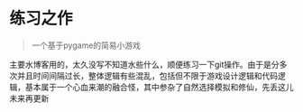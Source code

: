 # 练习之作

>一个基于pygame的简易小游戏

主要水博客用的，太久没写不知道水些什么，顺便练习一下git操作。由于是分多次并且时间间隔过长，整体逻辑有些混乱，包括但不限于游戏设计逻辑和代码逻辑，基本属于一个心血来潮的融合怪，其中参杂了自然选择模拟和修仙，先丢这儿未来再更新
